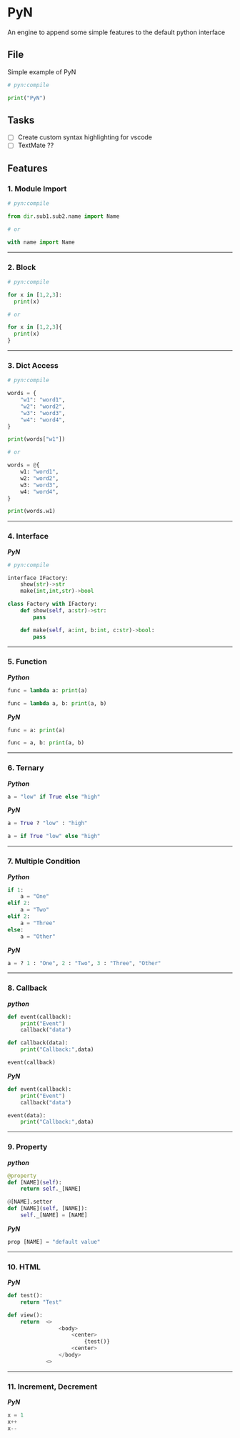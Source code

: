 # PyN
An engine to append some simple features to the default python interface

## File
Simple example of PyN

```python
# pyn:compile

print("PyN")
```

## Tasks
- [ ] Create custom syntax highlighting for vscode
- [ ] TextMate ??

## Features

### 1. Module Import
```python
# pyn:compile

from dir.sub1.sub2.name import Name

# or

with name import Name

```

___


### 2. Block
```python
# pyn:compile

for x in [1,2,3]:
  print(x)

# or

for x in [1,2,3]{
  print(x)
}
```

___


### 3. Dict Access
```python
# pyn:compile

words = {
    "w1": "word1",
    "w2": "word2",
    "w3": "word3",
    "w4": "word4",
}

print(words["w1"])

# or

words = @{
    w1: "word1",
    w2: "word2",
    w3: "word3",
    w4: "word4",
}

print(words.w1)
```

___


### 4. Interface
***PyN***
```python
# pyn:compile

interface IFactory:
    show(str)->str
    make(int,int,str)->bool

class Factory with IFactory:
    def show(self, a:str)->str:    
        pass

    def make(self, a:int, b:int, c:str)->bool:    
        pass
```

___


### 5. Function
***Python***
```python
func = lambda a: print(a)

func = lambda a, b: print(a, b)
```

***PyN***
```python
func = a: print(a)

func = a, b: print(a, b)
```

___


### 6. Ternary
***Python***
```python
a = "low" if True else "high"
```

***PyN***
```python
a = True ? "low" : "high"

a = if True "low" else "high"
```

___


### 7. Multiple Condition
***Python***
```python
if 1:
    a = "One"
elif 2:
    a = "Two"
elif 2:
    a = "Three"
else:
    a = "Other"

```

***PyN***
```python
a = ? 1 : "One", 2 : "Two", 3 : "Three", "Other"
```

___


### 8. Callback
***python***
```python
def event(callback):
    print("Event")
    callback("data")

def callback(data):
    print("Callback:",data)

event(callback)
```

***PyN***
```python
def event(callback):
    print("Event")
    callback("data")

event(data):
    print("Callback:",data)
```

___

### 9. Property
***python***
```python
@property
def [NAME](self):
    return self._[NAME]

@[NAME].setter
def [NAME](self, [NAME]):
    self._[NAME] = [NAME]
```

***PyN***
```python
prop [NAME] = "default value"
```

___

### 10. HTML
***PyN***
```python
def test():
    return "Test"

def view():
    return  <>
                <body>
                    <center>
                        {test()}
                    <center>
                </body>
            <>
```

___

### 11. Increment, Decrement
***PyN***
```python
x = 1
x++
x--
```